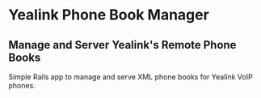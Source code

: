 # Yealink Phone Book Manager
## Manage and Server Yealink's Remote Phone Books

Simple Rails app to manage and serve XML phone books for Yealink VoIP phones.
